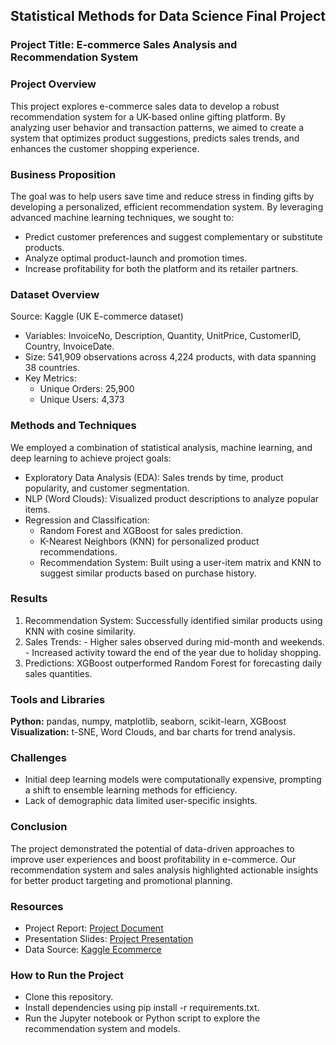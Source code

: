 ## Statistical Methods for Data Science Final Project
### Project Title: E-commerce Sales Analysis and Recommendation System

### Project Overview
This project explores e-commerce sales data to develop a robust recommendation system for a UK-based online gifting platform. By analyzing user behavior and transaction patterns, we aimed to create a system that optimizes product suggestions, predicts sales trends, and enhances the customer shopping experience.

### Business Proposition
The goal was to help users save time and reduce stress in finding gifts by developing a personalized, efficient recommendation system. By leveraging advanced machine learning techniques, we sought to:

- Predict customer preferences and suggest complementary or substitute products.
- Analyze optimal product-launch and promotion times.
- Increase profitability for both the platform and its retailer partners.

### Dataset Overview
Source: Kaggle (UK E-commerce dataset)
- Variables: InvoiceNo, Description, Quantity, UnitPrice, CustomerID, Country, InvoiceDate.
- Size: 541,909 observations across 4,224 products, with data spanning 38 countries.
- Key Metrics:  
  - Unique Orders: 25,900  
  - Unique Users: 4,373
  
### Methods and Techniques
We employed a combination of statistical analysis, machine learning, and deep learning to achieve project goals:

- Exploratory Data Analysis (EDA): Sales trends by time, product popularity, and customer segmentation.
- NLP (Word Clouds): Visualized product descriptions to analyze popular items.
- Regression and Classification:
  - Random Forest and XGBoost for sales prediction.
  - K-Nearest Neighbors (KNN) for personalized product recommendations.
  - Recommendation System: Built using a user-item matrix and KNN to suggest similar products based on purchase history.

### Results
1. Recommendation System: Successfully identified similar products using KNN with cosine similarity.
2. Sales Trends:
            - Higher sales observed during mid-month and weekends.
            - Increased activity toward the end of the year due to holiday shopping.
3. Predictions: XGBoost outperformed Random Forest for forecasting daily sales quantities.

### Tools and Libraries
**Python:** pandas, numpy, matplotlib, seaborn, scikit-learn, XGBoost
**Visualization:** t-SNE, Word Clouds, and bar charts for trend analysis.

### Challenges
- Initial deep learning models were computationally expensive, prompting a shift to ensemble learning methods for efficiency.
- Lack of demographic data limited user-specific insights.

### Conclusion
The project demonstrated the potential of data-driven approaches to improve user experiences and boost profitability in e-commerce. Our recommendation system and sales analysis highlighted actionable insights for better product targeting and promotional planning.

### Resources
- Project Report:  [Project Document](documents/ProjectReport.docx)  
- Presentation Slides: [Project Presentation](documents/ecommerce.pptx)
- Data Source: [Kaggle Ecommerce](https://www.kaggle.com/datasets/carrie1/ecommerce-data)

### How to Run the Project
- Clone this repository.
- Install dependencies using pip install -r requirements.txt.
- Run the Jupyter notebook or Python script to explore the recommendation system and models.
